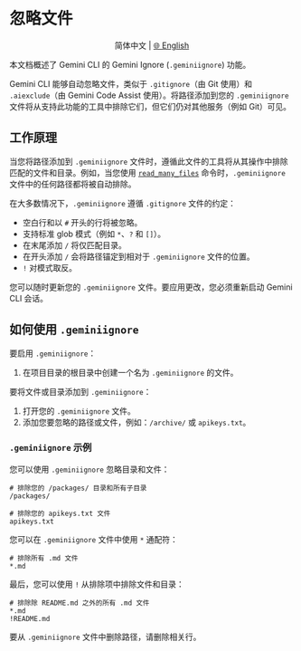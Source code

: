 # 忽略文件

<p align="center">
  简体中文 | <a href="../../../docs/gemini-ignore.md">🌐 English</a>
</p>

本文档概述了 Gemini CLI 的 Gemini Ignore (`.geminiignore`) 功能。

Gemini CLI 能够自动忽略文件，类似于 `.gitignore`（由 Git 使用）和 `.aiexclude`（由 Gemini Code Assist 使用）。将路径添加到您的 `.geminiignore` 文件将从支持此功能的工具中排除它们，但它们仍对其他服务（例如 Git）可见。

## 工作原理

当您将路径添加到 `.geminiignore` 文件时，遵循此文件的工具将从其操作中排除匹配的文件和目录。例如，当您使用 [`read_many_files`](./tools/multi-file.md) 命令时，`.geminiignore` 文件中的任何路径都将被自动排除。

在大多数情况下，`.geminiignore` 遵循 `.gitignore` 文件的约定：

- 空白行和以 `#` 开头的行将被忽略。
- 支持标准 glob 模式（例如 `*`、`?` 和 `[]`）。
- 在末尾添加 `/` 将仅匹配目录。
- 在开头添加 `/` 会将路径锚定到相对于 `.geminiignore` 文件的位置。
- `!` 对模式取反。

您可以随时更新您的 `.geminiignore` 文件。要应用更改，您必须重新启动 Gemini CLI 会话。

## 如何使用 `.geminiignore`

要启用 `.geminiignore`：

1. 在项目目录的根目录中创建一个名为 `.geminiignore` 的文件。

要将文件或目录添加到 `.geminiignore`：

1. 打开您的 `.geminiignore` 文件。
2. 添加您要忽略的路径或文件，例如：`/archive/` 或 `apikeys.txt`。

### `.geminiignore` 示例

您可以使用 `.geminiignore` 忽略目录和文件：

```
# 排除您的 /packages/ 目录和所有子目录
/packages/

# 排除您的 apikeys.txt 文件
apikeys.txt
```

您可以在 `.geminiignore` 文件中使用 `*` 通配符：

```
# 排除所有 .md 文件
*.md
```

最后，您可以使用 `!` 从排除项中排除文件和目录：

```
# 排除除 README.md 之外的所有 .md 文件
*.md
!README.md
```

要从 `.geminiignore` 文件中删除路径，请删除相关行。